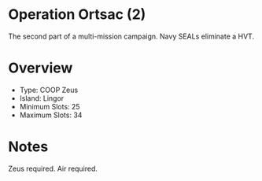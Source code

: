 # Operation Ortsac (2)

The second part of a multi-mission campaign. Navy SEALs eliminate a HVT. 

# Overview
- Type: COOP Zeus
- Island: Lingor
- Minimum Slots: 25
- Maximum Slots: 34

# Notes
Zeus required. Air required. 
